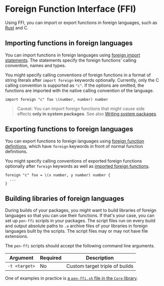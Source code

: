 # Foreign Function Interface (FFI)

Using FFI, you can import or export functions in foreign languages, such as [Rust](https://www.rust-lang.org/) and C.

## Importing functions in foreign languages

You can import functions in foreign languages using [foreign import statements](/references/language/syntax.md#foreign-import-statement). The statements specify the foreign functions' calling convention, names and types.

You might specify calling conventions of foreign functions in a format of string literals after `import foreign` keywords optionally. Currently, only the C calling convention is supported as `"c"`. If the options are omitted, the functions are imported with the native calling convention of the language.

```pen
import foreign "c" foo \(number, number) number
```

> Caveat: You can import foreign functions that might cause side effects **only in system packages**. See also [Writing system packages](writing-system-packages.md).

## Exporting functions to foreign languages

You can export functions to foreign languages using [foreign function definitions](/references/language/syntax.md#foreign-function-definition), which have `foreign` keywords in front of normal function definitions.

You might specify calling conventions of exported foreign functions optionally after `foreign` keywords as well as [imported foreign functions](#importing-functions-in-foreign-languages).

```pen
foreign "c" foo = \(x number, y number) number {
  ...
}
```

## Building libraries of foreign languages

During builds of your packages, you might want to build libraries of foreign languages so that you can use their functions. If that's your case, you can set up `pen-ffi` scripts in your packages. The script files run on every build and output absolute paths to `.a` archive files of your libraries in foreign languages built by the scripts. The script files may or may not have file extensions.

The `pen-ffi` scripts should accept the following command line arguments.

| Argument      | Required | Description                    |
| ------------- | -------- | ------------------------------ |
| `-t <target>` | No       | Custom target triple of builds |

One of examples in practice is [a `pen-ffi.sh` file in the `Core` library](https://github.com/pen-lang/pen/blob/main/lib/core/pen-ffi.sh).
